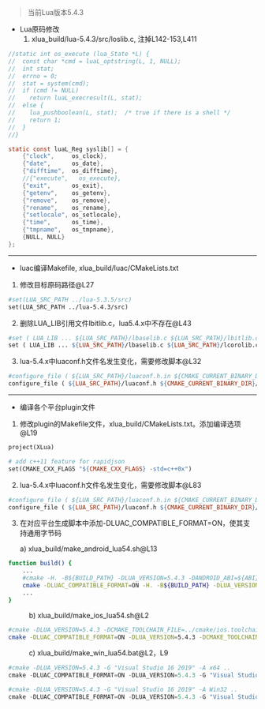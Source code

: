 > 当前Lua版本5.4.3
+ Lua原码修改
    1. xlua_build/lua-5.4.3/src/loslib.c, 注掉L142-153,L411
```c 
//static int os_execute (lua_State *L) {
//  const char *cmd = luaL_optstring(L, 1, NULL);
//  int stat;
//  errno = 0;
//  stat = system(cmd);
//  if (cmd != NULL)
//    return luaL_execresult(L, stat);
//  else {
//    lua_pushboolean(L, stat);  /* true if there is a shell */
//    return 1;
//  }
//}
```
```c
static const luaL_Reg syslib[] = {
    {"clock",     os_clock},
    {"date",      os_date},
    {"difftime",  os_difftime},
    //{"execute",   os_execute},
    {"exit",      os_exit},
    {"getenv",    os_getenv},
    {"remove",    os_remove},
    {"rename",    os_rename},
    {"setlocale", os_setlocale},
    {"time",      os_time},
    {"tmpname",   os_tmpname},
    {NULL, NULL}
};
```
---
+ luac编译Makefile, xlua_build/luac/CMakeLists.txt
1. 修改目标原码路径@L27
```makefile
#set(LUA_SRC_PATH ../lua-5.3.5/src)
set(LUA_SRC_PATH ../lua-5.4.3/src)
```
2. 删除LUA_LIB引用文件lbitlib.c，lua5.4.x中不存在@L43
```makefile
#set ( LUA_LIB ... ${LUA_SRC_PATH}/lbaselib.c ${LUA_SRC_PATH}/lbitlib.c ${LUA_SRC_PATH}/lcorolib.c ... )
set ( LUA_LIB ... ${LUA_SRC_PATH}/lbaselib.c ${LUA_SRC_PATH}/lcorolib.c ... )
```
3. lua-5.4.x中luaconf.h文件名发生变化，需要修改脚本@L32
```makefile
#configure_file ( ${LUA_SRC_PATH}/luaconf.h.in ${CMAKE_CURRENT_BINARY_DIR}/luaconf.h )
configure_file ( ${LUA_SRC_PATH}/luaconf.h ${CMAKE_CURRENT_BINARY_DIR}/luaconf.h )
```
---
+ 编译各个平台plugin文件
1. 修改plugin的Makefile文件，xlua_build/CMakeLists.txt。添加编译选项@L19
```makefile
project(XLua)

# add c++11 feature for rapidjson
set(CMAKE_CXX_FLAGS "${CMAKE_CXX_FLAGS} -std=c++0x")
```

2. lua-5.4.x中luaconf.h文件名发生变化，需要修改脚本@L83
```makefile
#configure_file ( ${LUA_SRC_PATH}/luaconf.h.in ${CMAKE_CURRENT_BINARY_DIR}/luaconf.h )
configure_file ( ${LUA_SRC_PATH}/luaconf.h ${CMAKE_CURRENT_BINARY_DIR}/luaconf.h )
```

3. 在对应平台生成脚本中添加-DLUAC_COMPATIBLE_FORMAT=ON，使其支持通用字节码

    a) xlua_build/make_android_lua54.sh@L13

```bash
function build() {
    ...
    #cmake -H. -B${BUILD_PATH} -DLUA_VERSION=5.4.3 -DANDROID_ABI=${ABI} -DCMAKE_TOOLCHAIN_FILE=${NDK}/build/cmake/android.toolchain.cmake -DANDROID_NATIVE_API_LEVEL=${API} -DANDROID_TOOLCHAIN=clang -DANDROID_TOOLCHAIN_NAME=${TOOLCHAIN_ANME}
    cmake -DLUAC_COMPATIBLE_FORMAT=ON -H. -B${BUILD_PATH} -DLUA_VERSION=5.4.3 -DANDROID_ABI=${ABI} -DCMAKE_TOOLCHAIN_FILE=${NDK}/build/cmake/android.toolchain.cmake -DANDROID_NATIVE_API_LEVEL=${API} -DANDROID_TOOLCHAIN=clang -DANDROID_TOOLCHAIN_NAME=${TOOLCHAIN_ANME}
    ...
}
```
&emsp;&emsp;&emsp;b) xlua_build/make_ios_lua54.sh@L2 
```bash
#cmake -DLUA_VERSION=5.4.3 -DCMAKE_TOOLCHAIN_FILE=../cmake/ios.toolchain.cmake -DPLATFORM=OS64 -GXcode ../
cmake -DLUAC_COMPATIBLE_FORMAT=ON -DLUA_VERSION=5.4.3 -DCMAKE_TOOLCHAIN_FILE=../cmake/ios.toolchain.cmake -DPLATFORM=OS64 -GXcode ../
```
&emsp;&emsp;&emsp;c) xlua_build/make_win_lua54.bat@L2，L9
```powershell
#cmake -DLUA_VERSION=5.4.3 -G "Visual Studio 16 2019" -A x64 ..
cmake -DLUAC_COMPATIBLE_FORMAT=ON -DLUA_VERSION=5.4.3 -G "Visual Studio 16 2019" -A x64 ..
```
```powershell
#cmake -DLUA_VERSION=5.4.3 -G "Visual Studio 16 2019" -A Win32 ..
cmake -DLUAC_COMPATIBLE_FORMAT=ON -DLUA_VERSION=5.4.3 -G "Visual Studio 16 2019" -A Win32 ..
```
            